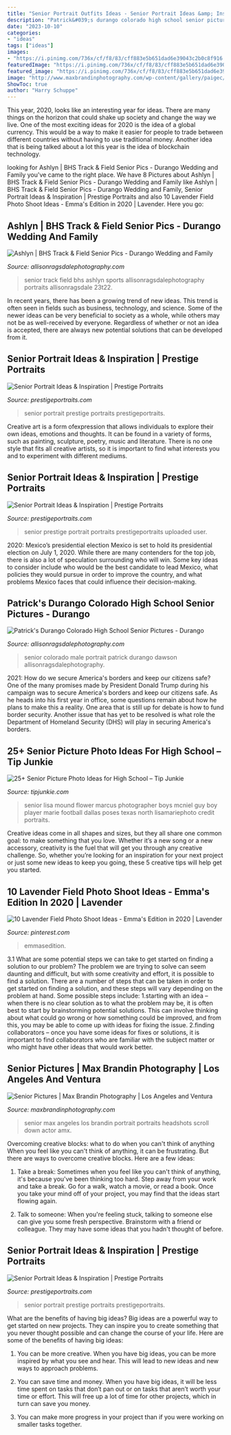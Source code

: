 ```yaml
---
title: "Senior Portrait Outfits Ideas - Senior Portrait Ideas &amp; Inspiration"
description: "Patrick&#039;s durango colorado high school senior pictures"
date: "2023-10-10"
categories:
- "ideas"
tags: ["ideas"]
images:
- "https://i.pinimg.com/736x/cf/f8/83/cff883e5b651dad6e39043c2b0c8f916.jpg"
featuredImage: "https://i.pinimg.com/736x/cf/f8/83/cff883e5b651dad6e39043c2b0c8f916.jpg"
featured_image: "https://i.pinimg.com/736x/cf/f8/83/cff883e5b651dad6e39043c2b0c8f916.jpg"
image: "http://www.maxbrandinphotography.com/wp-content/gallery/paigec/AMX_0157.jpg"
ShowToc: true
author: "Harry Schuppe"
---
```



This year, 2020, looks like an interesting year for ideas. There are many things on the horizon that could shake up society and change the way we live. One of the most exciting ideas for 2020 is the idea of a global currency. This would be a way to make it easier for people to trade between different countries without having to use traditional money. Another idea that is being talked about a lot this year is the idea of blockchain technology.

	

		
looking for Ashlyn | BHS Track &amp; Field Senior Pics - Durango Wedding and Family you've came to the right place. We have 8 Pictures about Ashlyn | BHS Track &amp; Field Senior Pics - Durango Wedding and Family like Ashlyn | BHS Track &amp; Field Senior Pics - Durango Wedding and Family, Senior Portrait Ideas &amp; Inspiration | Prestige Portraits and also 10 Lavender Field Photo Shoot Ideas - Emma&#039;s Edition in 2020 | Lavender. Here you go:
		
    
## Ashlyn | BHS Track &amp; Field Senior Pics - Durango Wedding And Family

<img loading=lazy src="https://allisonragsdalephotography.com/wp-content/uploads/2013/08/allisonragsdalephotography-1152.jpg" onerror="this.onerror=null;this.src='https://tse2.mm.bing.net/th?id=OIP.FMMkVk8bu0PSZCytKMCb9gHaLI&amp;pid=15.1';" alt="Ashlyn | BHS Track &amp; Field Senior Pics - Durango Wedding and Family">

_Source: allisonragsdalephotography.com_

>senior track field bhs ashlyn sports allisonragsdalephotography portraits allisonragsdale 23t22. 

	

In recent years, there has been a growing trend of new ideas. This trend is often seen in fields such as business, technology, and science. Some of the newer ideas can be very beneficial to society as a whole, while others may not be as well-received by everyone. Regardless of whether or not an idea is accepted, there are always new potential solutions that can be developed from it.

    
## Senior Portrait Ideas &amp; Inspiration | Prestige Portraits

<img loading=lazy src="https://prestigeportraits.com/wp-content/themes/prestige/assets/build/images/galleries/gallery-3/gallery-image-2.jpg" onerror="this.onerror=null;this.src='https://tse3.mm.bing.net/th?id=OIP.yZyMz6ppU3TN5fCKdwCBIAHaLH&amp;pid=15.1';" alt="Senior Portrait Ideas &amp; Inspiration | Prestige Portraits">

_Source: prestigeportraits.com_

>senior portrait prestige portraits prestigeportraits. 

	

Creative art is a form ofexpression that allows individuals to explore their own ideas, emotions and thoughts. It can be found in a variety of forms, such as painting, sculpture, poetry, music and literature. There is no one style that fits all creative artists, so it is important to find what interests you and to experiment with different mediums.

    
## Senior Portrait Ideas &amp; Inspiration | Prestige Portraits

<img loading=lazy src="https://prestigeportraits.com/wp-content/themes/prestige/assets/build/images/galleries/gallery-3/gallery-image-7.jpg" onerror="this.onerror=null;this.src='https://tse3.mm.bing.net/th?id=OIP.QUzPrqDD1j9M2G9hE0lAggHaLG&amp;pid=15.1';" alt="Senior Portrait Ideas &amp; Inspiration | Prestige Portraits">

_Source: prestigeportraits.com_

>senior prestige portrait portraits prestigeportraits uploaded user. 

	

2020: Mexico’s presidential election
Mexico is set to hold its presidential election on July 1, 2020. While there are many contenders for the top job, there is also a lot of speculation surrounding who will win. Some key ideas to consider include who would be the best candidate to lead Mexico, what policies they would pursue in order to improve the country, and what problems Mexico faces that could influence their decision-making.

    
## Patrick&#039;s Durango Colorado High School Senior Pictures - Durango

<img loading=lazy src="https://allisonragsdalephotography.com/wp-content/uploads/2015/01/DSC9770-681x1024.jpg" onerror="this.onerror=null;this.src='https://tse3.mm.bing.net/th?id=OIP.quMwx2FUIGTE71GGonhrCgHaLI&amp;pid=15.1';" alt="Patrick&#039;s Durango Colorado High School Senior Pictures - Durango">

_Source: allisonragsdalephotography.com_

>senior colorado male portrait patrick durango dawson allisonragsdalephotography. 

	

2021: How do we secure America's borders and keep our citizens safe?
One of the many promises made by President Donald Trump during his campaign was to secure America's borders and keep our citizens safe. As he heads into his first year in office, some questions remain about how he plans to make this a reality. One area that is still up for debate is how to fund border security. Another issue that has yet to be resolved is what role the Department of Homeland Security (DHS) will play in securing America's borders.

    
## 25+ Senior Picture Photo Ideas For High School – Tip Junkie

<img loading=lazy src="https://tipjunkie.com/wp-content/uploads/cache/b3/6d/b36d4e0c8ab6b17bc91a30b55c705224.jpg" onerror="this.onerror=null;this.src='https://tse2.mm.bing.net/th?id=OIP.OwgSj8xhe-Cf9ThtI3acowHaLH&amp;pid=15.1';" alt="25+ Senior Picture Photo Ideas for High School – Tip Junkie">

_Source: tipjunkie.com_

>senior lisa mound flower marcus photographer boys mcniel guy boy player marie football dallas poses texas north lisamariephoto credit portraits. 

	

Creative ideas come in all shapes and sizes, but they all share one common goal: to make something that you love. Whether it’s a new song or a new accessory, creativity is the fuel that will get you through any creative challenge. So, whether you’re looking for an inspiration for your next project or just some new ideas to keep you going, these 5 creative tips will help get you started.

    
## 10 Lavender Field Photo Shoot Ideas - Emma&#039;s Edition In 2020 | Lavender

<img loading=lazy src="https://i.pinimg.com/736x/cf/f8/83/cff883e5b651dad6e39043c2b0c8f916.jpg" onerror="this.onerror=null;this.src='https://tse2.mm.bing.net/th?id=OIP.lYbMC55o_UHcXyaC0hgAAgHaLF&amp;pid=15.1';" alt="10 Lavender Field Photo Shoot Ideas - Emma&#039;s Edition in 2020 | Lavender">

_Source: pinterest.com_

>emmasedition. 

	

3.1 What are some potential steps we can take to get started on finding a solution to our problem?
The problem we are trying to solve can seem daunting and difficult, but with some creativity and effort, it is possible to find a solution. There are a number of steps that can be taken in order to get started on finding a solution, and these steps will vary depending on the problem at hand. Some possible steps include: 
1.starting with an idea – when there is no clear solution as to what the problem may be, it is often best to start by brainstorming potential solutions. This can involve thinking about what could go wrong or how something could be improved, and from this, you may be able to come up with ideas for fixing the issue. 
2.finding collaborators – once you have some ideas for fixes or solutions, it is important to find collaborators who are familiar with the subject matter or who might have other ideas that would work better.

    
## Senior Pictures | Max Brandin Photography | Los Angeles And Ventura

<img loading=lazy src="http://www.maxbrandinphotography.com/wp-content/gallery/paigec/AMX_0157.jpg" onerror="this.onerror=null;this.src='https://tse4.mm.bing.net/th?id=OIP.yEh3g8Esqvjen_xXuF0h-gHaE8&amp;pid=15.1';" alt="Senior Pictures | Max Brandin Photography | Los Angeles and Ventura">

_Source: maxbrandinphotography.com_

>senior max angeles los brandin portrait portraits headshots scroll down actor amx. 

	

Overcoming creative blocks: what to do when you can't think of anything
When you feel like you can't think of anything, it can be frustrating. But there are ways to overcome creative blocks. Here are a few ideas: 
1. Take a break: Sometimes when you feel like you can't think of anything, it's because you've been thinking too hard. Step away from your work and take a break. Go for a walk, watch a movie, or read a book. Once you take your mind off of your project, you may find that the ideas start flowing again.

2. Talk to someone: When you're feeling stuck, talking to someone else can give you some fresh perspective. Brainstorm with a friend or colleague. They may have some ideas that you hadn't thought of before.


    
## Senior Portrait Ideas &amp; Inspiration | Prestige Portraits

<img loading=lazy src="https://prestigeportraits.com/wp-content/themes/prestige/assets/build/images/galleries/gallery-1/gallery-image-3.jpg" onerror="this.onerror=null;this.src='https://tse4.mm.bing.net/th?id=OIP.ZvIQluz3-JT0lZXqn2V8DAHaLG&amp;pid=15.1';" alt="Senior Portrait Ideas &amp; Inspiration | Prestige Portraits">

_Source: prestigeportraits.com_

>senior portrait prestige portraits prestigeportraits. 

	

What are the benefits of having big ideas?
Big ideas are a powerful way to get started on new projects. They can inspire you to create something that you never thought possible and can change the course of your life. Here are some of the benefits of having big ideas:
1. You can be more creative. When you have big ideas, you can be more inspired by what you see and hear. This will lead to new ideas and new ways to approach problems.

2. You can save time and money. When you have big ideas, it will be less time spent on tasks that don’t pan out or on tasks that aren’t worth your time or effort. This will free up a lot of time for other projects, which in turn can save you money.

3. You can make more progress in your project than if you were working on smaller tasks together.

